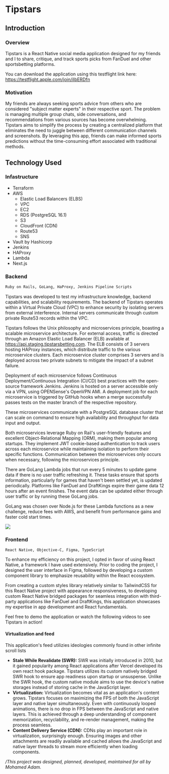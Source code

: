 # Tipstars

## **Introduction**

### Overview

Tipstars is a React Native social media application designed for my friends and I to share, critique, and track sports picks from FanDuel and other sportsbetting platforms.

You can download the application using this testflight link here: <https://testflight.apple.com/join/iIbERDfn>

### Motivation

⁤My friends are always seeking sports advice from others who are considered "subject matter experts" in their respective sport. ⁤⁤The problem is managing multiple group chats, side conversations, and recommendations from various sources has become overwhelming. ⁤⁤Tipstars aims to simplify the process by creating a centralized platform that eliminates the need to juggle between different communication channels and screenshots. ⁤⁤By leveraging this app, friends can make informed sports predictions without the time-consuming effort associated with traditional methods. ⁤

## Technology Used

### Infastructure

- Terraform
- AWS
  - Elastic Load Balancers (ELBS)
  - VPC
  - EC2
  - RDS (PostgreSQL 16.1)
  - S3
  - CloudFront (CDN)
  - Route53
  - SNS
- Vault by Hashicorp
- Jenkins
- HAProxy
- Lambda
- Next.js

### Backend

```markdown
Ruby on Rails, GoLang, HaProxy, Jenkins Pipeline Scripts
```

Tipstars was developed to test my infrastructure knowledge, backend capabilities, and scalability requirements. The backend of Tipstars operates within a Virtual Private Cloud (VPC) to enhance security by isolating servers from external interference. Internal servers communicate through custom private Route53 records within the VPC.

Tipstars follows the Unix philosophy and microservices principle, boasting a scalable microservice architecture. For external access, traffic is directed through an Amazon Elastic Load Balancer (ELB) available at https://api.staging.tipstarsbetting.com. The ELB consists of 3 servers hosting HAProxy instances, which distribute traffic to the various microservice clusters. Each microservice cluster comprises 3 servers and is deployed across two private subnets to mitigate the impact of a subnet failure.

Deployment of each microservice follows Continuous Deployment/Continuous Integration (CI/CD) best practices with the open-source framework Jenkins. Jenkins is hosted on a server accessible only via a VPN, using OPENSense's OpenVPN AMI. A deployment job for each microservice is triggered by GitHub hooks when a merge successfully passes tests on the master branch of the respective repository.

These microservices communicate with a PostgreSQL database cluster that can scale on command to ensure high availability and throughput for data input and output.

Both microservices leverage Ruby on Rail's user-friendly features and excellent Object-Relational Mapping (ORM), making them popular among startups. They implement JWT cookie-based authentication to track users across each microservice while maintaining isolation to perform their specific functions. Communication between the microservices only occurs when necessary, following the microservices principle.

There are GoLang Lambda jobs that run every 5 minutes to update game data if there is no user traffic refreshing it. These tasks ensure that sports information, particularly for games that haven't been settled yet, is updated periodically. Platforms like FanDuel and DraftKings expire their game data 12 hours after an event finishes. The event data can be updated either through user traffic or by running these GoLang jobs.

GoLang was chosen over Node.js for these Lambda functions as a new challenge, reduce fees with AWS, and benefit from performance gains and faster cold start times.

![](https://holocron.so/uploads/128b6c33-image.png)

### Frontend

```markup
React Native, Objective-C, Figma, TypeScript
```

To enhance my efficiency on this project, I opted in favor of using React Native, a framework I have used extensively. Prior to coding the project, I designed the user interface in Figma, followed by developing a custom component library to emphasize reusability within the React ecosystem.

From creating a custom styles library relatively similar to TailwindCSS  for this React Native project with appearance responsiveness, to developing custom React Native bridged packages for seamless integration with third-party applications like FanDuel and DraftKings, this application showcases my expertise in app development and React fundamentals.

Feel free to demo the application or watch the following videos to see Tipstars in action!

#### Virtualization and feed

This application's feed utilizies ideologies commonly found in other infinite scroll lists

- **Stale While Revalidate (SWR):** SWR was initially introduced in 2010, but it gained popularity among React applications after Vercel developed its own react hook package. Tipstars utilizes its custom natively bridged SWR hook to ensure app readiness upon startup or unsuspense. Unlike the SWR hook, the custom native module aims to use the device's native storages instead of storing cache in the JavaScript layer.
- **Virtualization:** Virtualization becomes vital as an application's content grows. Tipstars focuses on maximizing the FPS of both the JavaScript layer and native layer simultaneously. Even with continuously looped animations, there is no drop in FPS between the JavaScript and native layers. This is achieved through a deep understanding of component memorization, recyclability, and re-render management, making the process seamless.
- **Content Delivery Service (CDN):** CDNs play an important role in virtualization, surprisingly enough. Ensuring images and other attachments are readily available and cached allows the JavaScript and native layer threads to stream more efficiently when loading components.

_/This project was designed, planned, developed, maintained for all by Mohamed Adam._